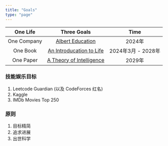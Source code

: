```yaml
---
title: "Goals"
type: "page"
---
```


|One Life    | Three Goals                                | Time |
|:----------:|:------------------------------------------:|:--------:|
|One Company | [Albert Education](http://albert.education)| 2024年 |
|One Book    | [An Introducation to Life](./life)         | 2024年3月 - 2028年 |
|One Paper   | [A Theory of Intelligence](./ai)           | 2029年 |

### 技能娱乐目标

1. Leetcode Guardian (以及 CodeForces 红名)
1. Kaggle
1. IMDb Movies Top 250

### 原则

1. 目标精简
1. 追求进展
1. 出世科学

